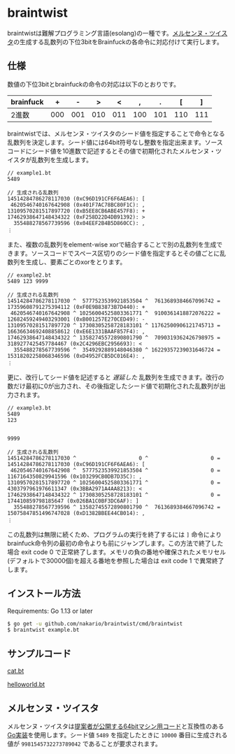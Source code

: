 # braintwist

braintwistは難解プログラミング言語(esolang)の一種です。[メルセンヌ・ツイスタ](http://www.math.sci.hiroshima-u.ac.jp/~m-mat/MT/mt.html)の生成する乱数列の下位3bitをBrainfuckの各命令に対応付けて実行します。

## 仕様

数値の下位3bitとbrainfuckの命令の対応は以下のとおりです。

|brainfuck|+|-|>|<|,|.|[|]|
|---------|-|-|-|-|-|-|-|-|
|2進数|000|001|010|011|100|101|110|111|

braintwistでは、メルセンヌ・ツイスタのシード値を指定することで命令となる乱数列を決定します。シード値には64bit符号なし整数を指定出来ます。ソースコードにシード値を10進数で記述するとその値で初期化されたメルセンヌ・ツイスタが乱数列を生成します。

```example1.bt
// example1.bt
5489
```

```生成される乱数列
// 生成される乱数列
14514284786278117030 (0xC96D191CF6F6AEA6): [
 4620546740167642908 (0x401F7AC78BC80F1C): ,
13109570281517897720 (0xB5EE8CB6ABE457F8): +
17462938647148434322 (0xF258D22D4DB91392): >
  355488278567739596 (0x04EEF2B4B5D860CC): ,
︙
```


また、複数の乱数列をelement-wise xorで結合することで別の乱数列を生成できます。ソースコードでスペース区切りのシード値を指定するとその値ごとに乱数列を生成し、要素ごとのxorをとります。

```example2.bt
// example2.bt
5489 123 9999
```

```生成される乱数列
// 生成される乱数列
14514284786278117030 ^  5777523539921853504 ^  7613689384667096742 = 17359608791275394112 (0xF0E9B83873B7D440): +
 4620546740167642908 ^ 10256004525803361771 ^  9100361418872076222 = 12682459249403293001 (0xB001257E270CED49): -
13109570281517897720 ^ 17308305258728183101 ^ 11762500906121745713 = 16636634692408858612 (0xE6E1331BAAF857F4): ,
17462938647148434322 ^ 13582745572890801790 ^  7090319362426798975 =  3189277425457784467 (0x2C4296EBC2956693): <
  355488278567739596 ^  3549292889148046380 ^ 16229357239031646724 = 15318202258068346596 (0xD4952FCB5DC016E4): ,
︙
```

更に、改行してシード値を記述すると *遅延した* 乱数列を生成できます。改行の数だけ最初に0が出力され、その後指定したシード値で初期化された乱数列が出力されます。

```example3.bt
// example3.bt
5489
123


9999
```

```生成される乱数列
// 生成される乱数列
14514284786278117030 ^                    0 ^                    0 = 14514284786278117030 (0xC96D191CF6F6AEA6): [
 4620546740167642908 ^  5777523539921853504 ^                    0 =  1167164350829941596 (0x103299CB0DB7D35C): ,
13109570281517897720 ^ 10256004525803361771 ^                    0 =  4303797961976611347 (0x3BBA2971A4AA8213): <
17462938647148434322 ^ 17308305258728183101 ^                    0 =   174410859798185647 (0x026BA1C0BF3DC6AF): ]
  355488278567739596 ^ 13582745572890801790 ^  7613689384667096742 = 15075847851496747028 (0xD1382BBEE44CB014): ,
︙
```

この乱数列は無限に続くため、プログラムの実行を終了するには `]` 命令によりbrainfuck命令列の最初の命令よりも前にジャンプします。この方法で終了した場合 exit code 0 で正常終了します。メモリの負の番地や確保されたメモリセル(デフォルトで30000個)を超える番地を参照した場合は exit code 1 で異常終了します。

## インストール方法

Requirements: Go 1.13 or later

```bash
$ go get -u github.com/nakario/braintwist/cmd/braintwist
$ braintwist example.bt
```

## サンプルコード

[cat.bt](examples/cat.bt)

[helloworld.bt](examples/helloworld.bt)

## メルセンヌ・ツイスタ

メルセンヌ・ツイスタは[提案者が公開する64bitマシン用コード](http://www.math.sci.hiroshima-u.ac.jp/~m-mat/MT/mt64.html)と互換性のある[Go実装](https://github.com/seehuhn/mt19937)を使用します。シード値 `5489` を指定したときに `10000` 番目に生成される値が `9981545732273789042` であることが要求されます。
